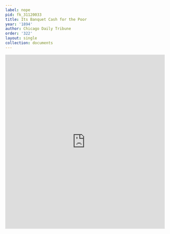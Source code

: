 ```yaml
---
label: nope
pid: fk_31120033
title: Its Banquet Cash for the Poor
year: '1894'
author: Chicago Daily Tribune
order: '322'
layout: single
collection: documents
---
```

<iframe src="https://northwestern.app.box.com/embed/s/tbee8xylqo48g7dmeq3ffexul7lz71gj?sortColumn=date&view=list" width="100%" height="550" frameborder="0" allowfullscreen webkitallowfullscreen msallowfullscreen></iframe>
